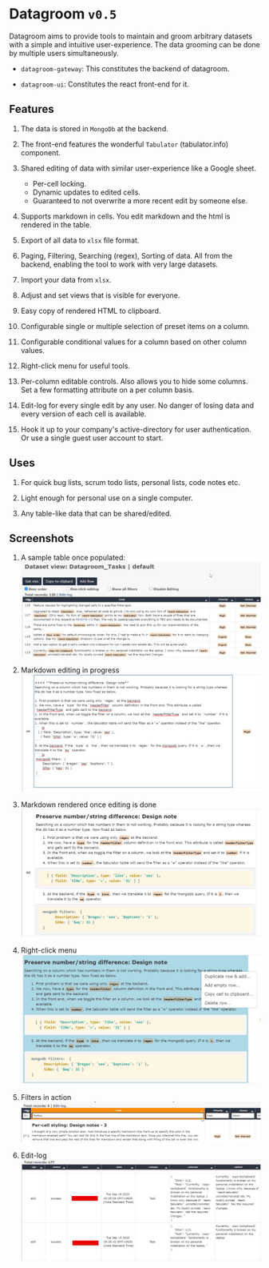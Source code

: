 # Datagroom `v0.5`

Datagroom aims to provide tools to maintain and groom arbitrary datasets with a simple and intuitive user-experience. The data grooming can be done by multiple users simultaneously. 

* `datagroom-gateway`: This constitutes the backend of datagroom. 

* `datagroom-ui`: Constitutes the react front-end for it. 

## Features

1. The data is stored in `MongoDb` at the backend. 

1. The front-end features the wonderful `Tabulator` (tabulator.info) component. 

1. Shared editing of data with similar user-experience like a Google sheet. 
    * Per-cell locking.
    * Dynamic updates to edited cells. 
    * Guaranteed to not overwrite a more recent edit by someone else. 

1. Supports markdown in cells. You edit markdown and the html is rendered in the table. 

1. Export of all data to `xlsx` file format. 

1. Paging, Filtering, Searching (regex), Sorting of data. All from the backend, enabling the tool to work with very large datasets. 

1. Import your data from `xlsx`. 

1. Adjust and set views that is visible for everyone. 

1. Easy copy of rendered HTML to clipboard. 

1. Configurable single or multiple selection of preset items on a column. 

1. Configurable conditional values for a column based on other column values. 

1. Right-click menu for useful tools. 

1. Per-column editable controls. Also allows you to hide some columns. Set a few formatting attribute on a per column basis. 

1. Edit-log for every single edit by any user. No danger of losing data and every version of each cell is available.  

1. Hook it up to your company's active-directory for user authentication. Or use a single guest user account to start. 

## Uses

1. For quick bug lists, scrum todo lists, personal lists, code notes etc. 

1. Light enough for personal use on a single computer. 

1. Any table-like data that can be shared/edited. 

## Screenshots

1. A sample table once populated:
![](./img/2020-09-19-16-13-20.png)

1. Markdown editing in progress
![](./img/2020-09-19-16-16-44.png)

1. Markdown rendered once editing is done
![](./img/2020-09-19-16-17-42.png)

1. Right-click menu
![](./img/2020-09-19-16-26-43.png)

1. Filters in action
![](./img/2020-09-19-16-28-22.png)

1. Edit-log
![](./img/2020-09-19-16-31-38.png)


